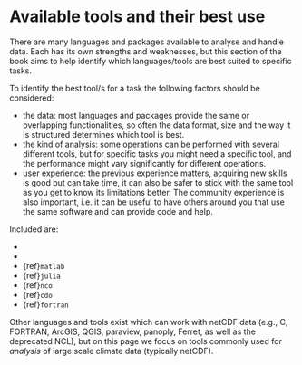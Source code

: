 # Available tools and their best use

There are many languages and packages available to analyse and handle data. Each has its own strengths and weaknesses, but this section of the book aims to help identify which languages/tools are best suited to specific tasks.

To identify the best tool/s for a task the following factors should be considered:

- the data: most languages and packages provide the same or overlapping functionalities, so often the data format, size and the way it is structured determines which tool is best.
- the kind of analysis: some operations can be performed with several different tools, but for specific tasks you might need a specific tool, and the performance might vary significantly for different operations.
- user experience: the previous experience matters, acquiring new skills is good but can take time, it can also be safer to stick with the same tool as you get to know its limitations better. The community experience is also important, i.e. it can be useful to have others around you that use the same software and can provide code and help. 

Included are:
* [](tools-python1.md)
* [](tools-rcran.md)
* {ref}`matlab`
* {ref}`julia` 
* {ref}`nco`
* {ref}`cdo`
* {ref}`fortran`

Other languages and tools exist which can work with netCDF data (e.g., C, FORTRAN, ArcGIS, QGIS, paraview, panoply, Ferret, as well as the deprecated NCL), but on this page we focus on tools commonly used for *analysis* of large scale climate data (typically netCDF).

